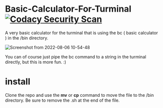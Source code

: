 # Basic-Calculator-For-Turminal [![Codacy Security Scan](https://github.com/SimonNyvall/Basic-Calculator-For-Turminal/actions/workflows/codacy.yml/badge.svg)](https://github.com/SimonNyvall/Basic-Calculator-For-Turminal/actions/workflows/codacy.yml)

A very basic calculator for the turminal that is using the bc ( basic calculator ) in the /bin directory.

![Screenshot from 2022-08-06 10-54-48](https://user-images.githubusercontent.com/50596493/183242203-dd57187b-ba79-4d95-be7d-99c8020f9a3d.png)

You can of course just pipe the bc command to a string in the turminal directly, but this is more fun. :)

# install
Clone the repo and use the **mv** or **cp** command to move the file to the /bin directory. Be sure to remove the .sh at the end of the file.
